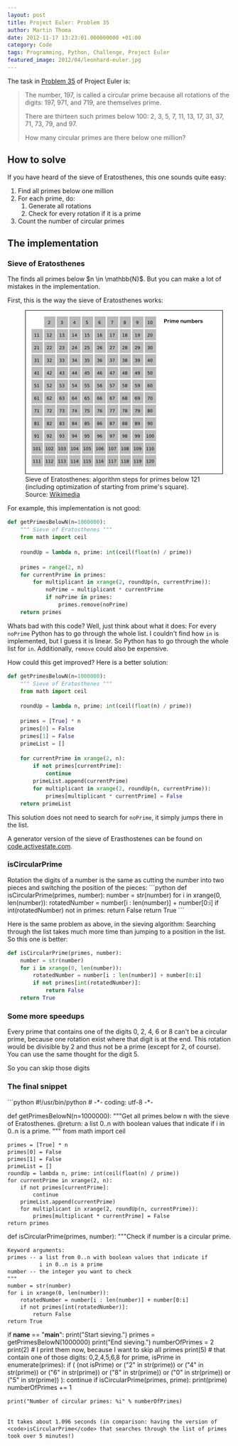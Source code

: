 ```yaml
---
layout: post
title: Project Euler: Problem 35
author: Martin Thoma
date: 2012-11-17 13:23:01.000000000 +01:00
category: Code
tags: Programming, Python, Challenge, Project Euler
featured_image: 2012/04/leonhard-euler.jpg
---
```

The task in <a href="http://projecteuler.net/problem=35">Problem 35</a> of Project Euler is:

<blockquote>The number, 197, is called a circular prime because all rotations of the digits: 197, 971, and 719, are themselves prime.

There are thirteen such primes below 100: 2, 3, 5, 7, 11, 13, 17, 31, 37, 71, 73, 79, and 97.

How many circular primes are there below one million?</blockquote>

<h2>How to solve</h2>
If you have heard of the sieve of Eratosthenes, this one sounds quite easy:
<ol>
  <li>Find all primes below one million</li>
  <li>For each prime, do:
    <ol>
      <li>Generate all rotations</li>
      <li>Check for every rotation if it is a prime</li>
    </ol>
  </li>
  <li>Count the number of circular primes</li>
</ol>

<h2>The implementation</h2>
<h3>Sieve of Eratosthenes</h3>
The finds all primes below $n \in \mathbb{N}$. But you can make a lot of mistakes in the implementation.

First, this is the way the sieve of Eratosthenes works:

<figure class="aligncenter">
            <a href="../images/2012/11/Sieve_of_Eratosthenes_animation.gif"><img src="../images/2012/11/Sieve_of_Eratosthenes_animation.gif" alt="Sieve of Eratosthenes animation" style="max-width:445px;max-height:503px" class="size-full" link="../project-euler-problem-35/sieve_of_eratosthenes_animation/"/></a>
            <figcaption class="text-center">Sieve of Eratosthenes: algorithm steps for primes below 121 (including optimization of starting from prime's square).<br/>Source: <a href='http://commons.wikimedia.org/wiki/File:Sieve_of_Eratosthenes_animation.gif'>Wikimedia</a></figcaption>
        </figure>

For example, this implementation is not good:
```python
def getPrimesBelowN(n=1000000):
    """ Sieve of Eratosthenes """
    from math import ceil

    roundUp = lambda n, prime: int(ceil(float(n) / prime))

    primes = range(2, n)
    for currentPrime in primes:
        for multiplicant in xrange(2, roundUp(n, currentPrime)):
            noPrime = multiplicant * currentPrime
            if noPrime in primes:
                primes.remove(noPrime)
    return primes
```

Whats bad with this code? 
Well, just think about what it does: For every <code>noPrime</code> Python has to go through the whole list. I couldn't find how <code>in</code> is implemented, but I guess it is linear. So Python has to go through the whole list for <code>in</code>. Additionally, <code>remove</code> could also be expensive.

How could this get improved? Here is a better solution:
```python
def getPrimesBelowN(n=1000000):
    """ Sieve of Eratosthenes """
    from math import ceil

    roundUp = lambda n, prime: int(ceil(float(n) / prime))

    primes = [True] * n
    primes[0] = False
    primes[1] = False
    primeList = []

    for currentPrime in xrange(2, n):
        if not primes[currentPrime]:
            continue
        primeList.append(currentPrime)
        for multiplicant in xrange(2, roundUp(n, currentPrime)):
            primes[multiplicant * currentPrime] = False
    return primeList
```

This solution does not need to search for <code>noPrime</code>, it simply jumps there in the list.

A generator version of the sieve of Erasthostenes can be found on <a href="http://code.activestate.com/recipes/117119-sieve-of-eratosthenes/">code.activestate.com</a>.

<h3>isCircularPrime</h3>
Rotation the digits of a number is the same as cutting the number into two pieces and switching the position of the pieces:
```python
def isCircularPrime(primes, number):
    number = str(number)
    for i in xrange(0, len(number)):
        rotatedNumber = number[i : len(number)] + number[0:i]
        if int(rotatedNumber) not in primes:
            return False
    return True
```

Here is the same problem as above, in the sieving algorithm: Searching through the list takes much more time than jumping to a position in the list. So this one is better:

```python
def isCircularPrime(primes, number):
    number = str(number)
    for i in xrange(0, len(number)):
        rotatedNumber = number[i : len(number)] + number[0:i]
        if not primes[int(rotatedNumber)]:
            return False
    return True
```

<h3>Some more speedups</h2>
Every prime that contains one of the digits 0, 2, 4, 6 or 8 can't be a circular prime, because one rotation exist where that digit is at the end. This rotation would be divisible by 2 and thus not be a prime (except for 2, of course).
You can use the same thought for the digit 5.

So you can skip those digits

<h3>The final snippet</h3>
```python
#!/usr/bin/python
# -*- coding: utf-8 -*-


def getPrimesBelowN(n=1000000):
    """Get all primes below n with the sieve of Eratosthenes. 
    @return: a list 0..n with boolean values that indicate if 
             i in 0..n is a prime.
    """
    from math import ceil

    primes = [True] * n
    primes[0] = False
    primes[1] = False
    primeList = []
    roundUp = lambda n, prime: int(ceil(float(n) / prime))
    for currentPrime in xrange(2, n):
        if not primes[currentPrime]:
            continue
        primeList.append(currentPrime)
        for multiplicant in xrange(2, roundUp(n, currentPrime)):
            primes[multiplicant * currentPrime] = False
    return primes


def isCircularPrime(primes, number):
    """Check if number is a circular prime.

    Keyword arguments:
    primes -- a list from 0..n with boolean values that indicate if 
              i in 0..n is a prime
    number -- the integer you want to check
    """
    number = str(number)
    for i in xrange(0, len(number)):
        rotatedNumber = number[i : len(number)] + number[0:i]
        if not primes[int(rotatedNumber)]:
            return False
    return True


if __name__ == "__main__":
    print("Start sieving.")
    primes = getPrimesBelowN(1000000)
    print("End sieving.")
    numberOfPrimes = 2
    print(2)  # I print them now, because I want to skip all primes
    print(5)  # that contain one of those digits: 0,2,4,5,6,8
    for prime, isPrime in enumerate(primes):
        if (
            (not isPrime)
            or ("2" in str(prime))
            or ("4" in str(prime))
            or ("6" in str(prime))
            or ("8" in str(prime))
            or ("0" in str(prime))
            or ("5" in str(prime))
        ):
            continue
        if isCircularPrime(primes, prime):
            print(prime)
            numberOfPrimes += 1

    print("Number of circular primes: %i" % numberOfPrimes)
```

It takes about 1.096 seconds (in comparison: having the version of <code>isCircularPrime</code> that searches through the list of primes took over 5 minutes!)
